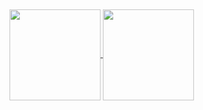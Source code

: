 ## 

<a href="https://github.com/iobey77ok/github-readme-stats">
  <img height=160 align="center" src="https://github-readme-stats.vercel.app/api?username=iobey77ok&show_icons=true&theme=radical" />
</a>
<a href="https://github.com/iobey77ok/convoychat">
  <img height=160 align="center" src="https://github-readme-stats.vercel.app/api/top-langs/?username=iobey77ok&langs_count=8&layout=compact&theme=radical" />
</a>

<!--
**iobey77ok/iobey77ok** is a ✨ _special_ ✨ repository because its `README.md` (this file) appears on your GitHub profile.

Here are some ideas to get you started:

- 🔭 I’m currently working on ...
- 🌱 I’m currently learning ...
- 👯 I’m looking to collaborate on ...
- 🤔 I’m looking for help with ...
- 💬 Ask me about ...
- 📫 How to reach me: ...
- 😄 Pronouns: ...
- ⚡ Fun fact: ...
-->
